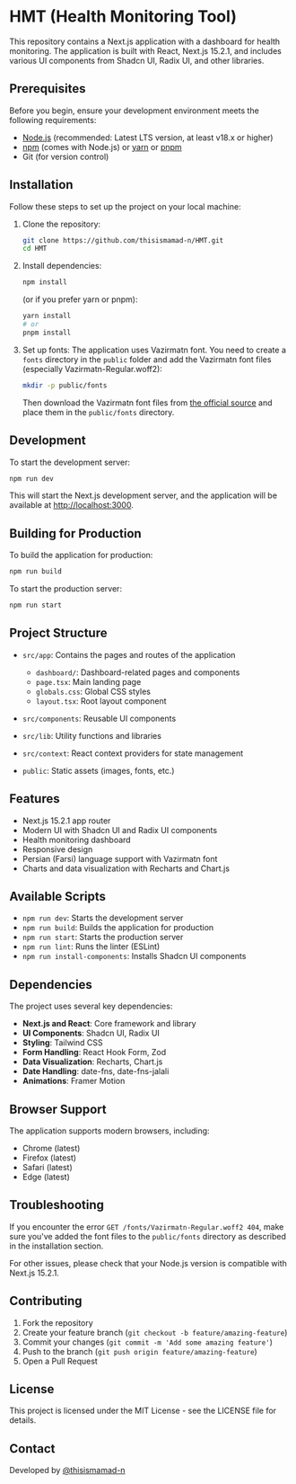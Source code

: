 # HMT (Health Monitoring Tool)

This repository contains a Next.js application with a dashboard for health monitoring. The application is built with React, Next.js 15.2.1, and includes various UI components from Shadcn UI, Radix UI, and other libraries.

## Prerequisites

Before you begin, ensure your development environment meets the following requirements:

- [Node.js](https://nodejs.org/) (recommended: Latest LTS version, at least v18.x or higher)
- [npm](https://www.npmjs.com/) (comes with Node.js) or [yarn](https://yarnpkg.com/) or [pnpm](https://pnpm.io/)
- Git (for version control)

## Installation

Follow these steps to set up the project on your local machine:

1. Clone the repository:
   ```bash
   git clone https://github.com/thisismamad-n/HMT.git
   cd HMT
   ```

2. Install dependencies:
   ```bash
   npm install
   ```
   (or if you prefer yarn or pnpm):
   ```bash
   yarn install
   # or
   pnpm install
   ```

3. Set up fonts:
   The application uses Vazirmatn font. You need to create a `fonts` directory in the `public` folder and add the Vazirmatn font files (especially Vazirmatn-Regular.woff2):
   ```bash
   mkdir -p public/fonts
   ```
   
   Then download the Vazirmatn font files from [the official source](https://github.com/rastikerdar/vazirmatn/releases) and place them in the `public/fonts` directory.

## Development

To start the development server:

```bash
npm run dev
```

This will start the Next.js development server, and the application will be available at [http://localhost:3000](http://localhost:3000).

## Building for Production

To build the application for production:

```bash
npm run build
```

To start the production server:

```bash
npm run start
```

## Project Structure

- `src/app`: Contains the pages and routes of the application
  - `dashboard/`: Dashboard-related pages and components
  - `page.tsx`: Main landing page
  - `globals.css`: Global CSS styles
  - `layout.tsx`: Root layout component

- `src/components`: Reusable UI components
- `src/lib`: Utility functions and libraries
- `src/context`: React context providers for state management
- `public`: Static assets (images, fonts, etc.)

## Features

- Next.js 15.2.1 app router
- Modern UI with Shadcn UI and Radix UI components
- Health monitoring dashboard
- Responsive design
- Persian (Farsi) language support with Vazirmatn font
- Charts and data visualization with Recharts and Chart.js

## Available Scripts

- `npm run dev`: Starts the development server
- `npm run build`: Builds the application for production
- `npm run start`: Starts the production server
- `npm run lint`: Runs the linter (ESLint)
- `npm run install-components`: Installs Shadcn UI components

## Dependencies

The project uses several key dependencies:

- **Next.js and React**: Core framework and library
- **UI Components**: Shadcn UI, Radix UI
- **Styling**: Tailwind CSS
- **Form Handling**: React Hook Form, Zod
- **Data Visualization**: Recharts, Chart.js
- **Date Handling**: date-fns, date-fns-jalali
- **Animations**: Framer Motion

## Browser Support

The application supports modern browsers, including:

- Chrome (latest)
- Firefox (latest)
- Safari (latest)
- Edge (latest)

## Troubleshooting

If you encounter the error `GET /fonts/Vazirmatn-Regular.woff2 404`, make sure you've added the font files to the `public/fonts` directory as described in the installation section.

For other issues, please check that your Node.js version is compatible with Next.js 15.2.1.

## Contributing

1. Fork the repository
2. Create your feature branch (`git checkout -b feature/amazing-feature`)
3. Commit your changes (`git commit -m 'Add some amazing feature'`)
4. Push to the branch (`git push origin feature/amazing-feature`)
5. Open a Pull Request

## License

This project is licensed under the MIT License - see the LICENSE file for details.

## Contact

Developed by [@thisismamad-n](https://github.com/thisismamad-n) 